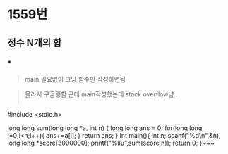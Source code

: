 # 1559번
## 정수 N개의 합
### *
> main 필요없이 그냥 함수만 작성하면됨

>몰라서 구글링함
>근데 main작성했는데 stack overflow남..
> ~~~cpp
#include <stdio.h>

long long sum(long long *a, int n) {
	long long ans = 0;
    for(long long i=0;i<n;i++){
        ans+=a[i];
    }
	return ans;
}
int main(){
    int n;
    scanf("%d\n",&n);
    long long *score[3000000];
    printf("%llu",sum(score,n));
    return 0;
}~~~
